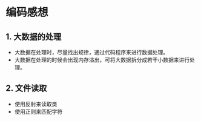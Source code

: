 # 编码感想

## 1. 大数据的处理
* 大数据在处理时，尽量找出规律，通过代码程序来进行数据处理。
* 大数据在处理的时候会出现内存溢出，可将大数据拆分成若干小数据来进行处理。

## 2. 文件读取
* 使用反射来读取类
* 使用正则来匹配字符